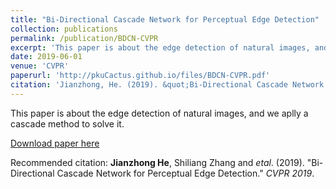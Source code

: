 ```yaml
---
title: "Bi-Directional Cascade Network for Perceptual Edge Detection"
collection: publications
permalink: /publication/BDCN-CVPR
excerpt: 'This paper is about the edge detection of natural images, and we aplly a cascade method to solve it'
date: 2019-06-01
venue: 'CVPR'
paperurl: 'http://pkuCactus.github.io/files/BDCN-CVPR.pdf'
citation: 'Jianzhong, He. (2019). &quot;Bi-Directional Cascade Network for Perceptual Edge Detection.&quot; <i>CVPR 2019</i>.'
---
```

This paper is about the edge detection of natural images, and we aplly a cascade method to solve it.

[Download paper here](http://pkuCactus.github.io/files/BDCN-CVPR.pdf)

Recommended citation: **Jianzhong He**, Shiliang Zhang and *etal*. (2019). &quot;Bi-Directional Cascade Network for Perceptual Edge Detection.&quot; <i>CVPR 2019</i>.